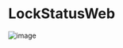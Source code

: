 # LockStatusWeb
![image](https://github.com/user-attachments/assets/90f75f5d-ed36-4af0-86c5-184a8649739e)
